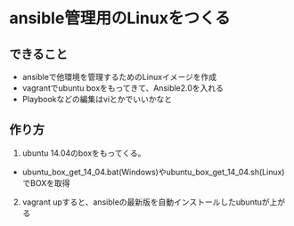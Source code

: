 # ansible管理用のLinuxをつくる
## できること
- ansibleで他環境を管理するためのLinuxイメージを作成
- vagrantでubuntu boxをもってきて、Ansible2.0を入れる
- Playbookなどの編集はviとかでいいかなと

## 作り方
1. ubuntu 14.04のboxをもってくる。
- ubuntu_box_get_14_04.bat(Windows)やubuntu_box_get_14_04.sh(Linux)でBOXを取得

2. vagrant upすると、ansibleの最新版を自動インストールしたubuntuが上がる
